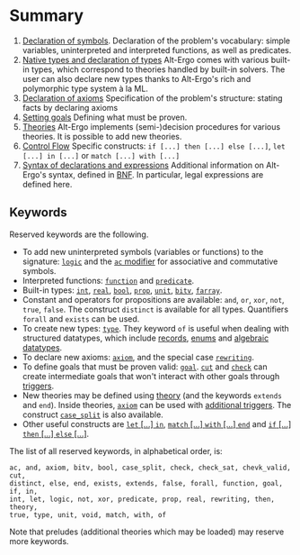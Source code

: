 # Summary

1. [Declaration of symbols](01_declaration_of_symbols.md).
    Declaration of the problem's vocabulary: simple variables, uninterpreted and interpreted functions, as well as predicates.
2. [Native types and declaration of types](02_types/index)
    Alt-Ergo comes with various built-in types, which correspond to theories handled by built-in solvers.
    The user can also declare new types thanks to Alt-Ergo's rich and polymorphic type system à la ML.
3. [Declaration of axioms](03_declaration_of_axioms.md)
    Specification of the problem's structure: stating facts by declaring axioms
4. [Setting goals](04_setting_goals.md)
    Defining what must be proven.
5. [Theories](05_theories.md)
    Alt-Ergo implements (semi-)decision procedures for various theories.
    It is possible to add new theories.
6. [Control Flow](06_control_flow.md)
    Specific constructs: `if [...] then [...] else [...]`, `let [...] in [...]` or `match [...] with [...]`
7. [Syntax of declarations and expressions](07_syntax_of_declarations_and_expressions.md)
    Additional information on Alt-Ergo's syntax, defined in [BNF](https://en.wikipedia.org/wiki/Backus%E2%80%93Naur_form).
    In particular, legal expressions are defined here.

## Keywords

Reserved keywords are the following.
* To add new uninterpreted symbols (variables or functions) to the signature: [`logic`](01_declaration_of_symbols.md#logic-uninterpreted-symbols) and the [`ac` modifier](01_declaration_of_symbols.md#ac-modifier-associative-and-commutative-symbols) for associative and commutative symbols.
* Interpreted functions: [`function`](01_declaration_of_symbols.md#function-user-defined-functions) and [`predicate`](01_declaration_of_symbols.md#predicate-propositional-valued-functions).
* Built-in types: [`int`](02_types/02_01_builtin.md#numeric-types), [`real`](02_types/02_01_builtin.md#numeric-types), [`bool`](02_types/02_01_builtin.md#boolean-types), [`prop`](02_types/02_01_builtin.md#boolean-types), [`unit`](02_types/02_01_builtin.md#unit-type), [`bitv`](02_types/02_01_builtin.md#bitvectors), [`farray`](02_types/02_01_builtin.md#polymorphic-functional-arrays).
* Constant and operators for propositions are available: `and`, `or`, `xor`, `not`, `true`, `false`. The construct `distinct` is available for all types. Quantifiers `forall` and `exists` can be used.
* To create new types: [`type`](02_types/index). They keyword `of` is useful when dealing with structured datatypes, which include [records](02_types/02_02_user_defined.md#records), [enums](02_types/02_02_user_defined.md#enums-and-algebraic-datatypes) and [algebraic datatypes](02_types/02_02_user_defined.md#enums-and-algebraic-datatypes).
* To declare new axioms: [`axiom`](03_declaration_of_axioms.md#axiom), and the special case [`rewriting`](03_declaration_of_axioms.md#rewriting).
* To define goals that must be proven valid: [`goal`](04_setting_goals.md#goal). [`cut`](04_setting_goals.md#intermediate-goals-cut-and-check) and [`check`](04_setting_goals.md#intermediate-goals-cut-and-check) can create intermediate goals that won't interact with other goals through [triggers](03_declaration_of_axioms.md#triggers).
* New theories may be defined using [theory](05_theories.md#user-defined-extensions-of-theories) (and the keywords `extends` and `end`). Inside theories, [`axiom`](03_declaration_of_axioms.md#axiom) can be used with [additional triggers](05_theories.md#semantic-triggers). The construct [`case_split`](05_theories.md#case_split) is also available.
* Other useful constructs are [`let` [...] `in`](06_control_flow.md#let--in), [`match` [...] `with` [...] `end`](06_control_flow.md#match--with) and [`if` [...] `then` [...] `else` [...]](06_control_flow.md#if--then--else).

The list of all reserved keywords, in alphabetical order, is:
```
ac, and, axiom, bitv, bool, case_split, check, check_sat, chevk_valid, cut,
distinct, else, end, exists, extends, false, forall, function, goal, if, in,
int, let, logic, not, xor, predicate, prop, real, rewriting, then, theory,
true, type, unit, void, match, with, of
```
Note that preludes (additional theories which may be loaded) may reserve more keywords.
